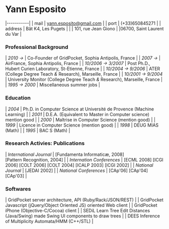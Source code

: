 # Yann Esposito

|-----------|
| mail | <yann.esposito@gmail.com> |
| port | (+33)650845271 |
| address | Bât K4, Les Pugets |
| | 101, rue Jean Giono
| |06700, Saint Laurent du Var |

### Professional Background

| _2010&nbsp;&rarr;_                | Co-Founder of GridPocket, <span class="detail">Sophia Antipolis, France</span>                         | 
| _2007&nbsp;&rarr;_                | AirFrance, <span class="detail">Sophia Antipolis, France</span>                                        | 
| _10/2006&nbsp;&rarr;&nbsp;3/2007_ | Post Ph.D., Hubert Curien Laboratory, <span class="detail">St-Etienne, France</span>                   | 
| _10/2004&nbsp;&rarr;&nbsp;9/2006_ | ATER (College Degree Teach _&_ Research), <span class="detail">Marseille, France</span>                |
| _10/2001&nbsp;&rarr;&nbsp;9/2004_ | University Monitor (College Degree Teach _&_ Research), <span class="detail">Marseille, France</span>  |
| _1995&nbsp;&rarr;&nbsp;2000_      | Miscellaneous summer jobs                                                                              |

### Education

| _2004_ | Ph.D. in Computer Science at Université de Provence (Machine Learning) |
| _2001_ | D.E.A. (Equivalent to Master in Computer science) mention good               |
| _2000_ | Maîtrise in Computer Science (mention good)                                  |
| _1999_ | Licence in Computer Science (mention good)                                   |
| _1998_ | DEUG MIAS (Math)                                                             |
| _1995_ | BAC S (Math)                                                                 |

### Research Activies: Publications

| _International Journal_   |     [Fundamenta Informaticæ, 2008] [Pattern&nbsp;Recognition,&nbsp;2004] |
| _Internation Conferences_ | [ECML 2008] [ICGI 2006] [COLT 2006] [COLT 2004] [ICALP 2003] [ICGI 2002] |
| _National Journal_        |                                                             [JEDAI 2002] |
| _National Conferences_    |                                               [CAp'06] [CAp'04] [CAp'03] |

### Softwares

| GridPocket server architecture, API (Ruby/Rack/JSON/REST)                             |
| GridPocket Javascript (jQuery/Object Oriented JS) oriented Web client                 |
| GridPocket iPhone (Objective-C/Cocoa) client                                          |
| SEDiL Learn Tree Edit Distances (Java/Swing) made Swing UI components to draw trees   |
| DEES Inference of Multiplicity Automata/HMM (C++/STL)                                 |
